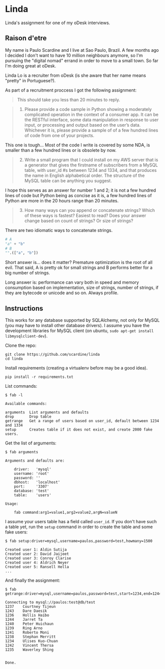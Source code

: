 Linda
=====

Linda's assignment for one of my oDesk interviews.

Raison d'etre
-------------

My name is Paulo Scardine and I live at Sao Paulo, Brazil. A few months ago I decided I don't
want to have 10 million neighbours anymore, so I'm pursuing the "digital nomad" errand in order to
move to a small town. So far I'm doing great at oDesk.

Linda Lo is a recruiter from oDesk (is she aware that her name means "pretty" in Portuguese?).

As part of a recruitment proccess I got the following assignment:

> This should take you less than 20 minutes to reply.

> 1. Please provide a code sample in Python showing a moderately complicated operation in the context of a consumer app.  It can be the RESTful interface, some data manipulation in response to user input, or processing and output based on the user’s data.  Whichever it is, please provide a sample of of a few hundred lines of code from one of your projects.

This one is tough... Most of the code I write is covered by some NDA, is smaller than a few hundred lines or is obsolete by now.

> 2. Write a small program that I could install on my AWS server that is a generator that gives the firstname of subscribers from a MySQL table, with user_id #s between 1234 and 1334, and that produces the name in English alphabetical order. The structure of the MySQL table can be anything you suggest.

I hope this serves as an answer for number 1 and 2; it is not a few hundred lines of code but Python being as concise as it is, a few hundred lines of Python are more in the 20 hours range than 20 minutes.

> 3. How many ways can you append or concatenate strings? Which of these ways is fastest? Easiest to read? Does your answer change based on count of strings? Or size of strings?

There are two idiomatic ways to concatenate strings.

```python
# A
"a" + "b"
# B
"".(["a", "b"])
```

Short answer is... does it matter? Premature optimization is the root of all evil. That said, A is pretty ok for small strings and B performs better for a big number of strings.

Long answer is: performance can vary both in speed and memory consumption based on implementation, size of strings, number of strings, if they are bytecode or unicode and so on. Always profile.


Instructions
------------

This works for any database supported by SQLAlchemy, not only for MySQL (you may have to install other database drivers). I assume you have the development libraries for MySQL client (on ubuntu, `sudo apt-get install libmysqlclient-dev`). 

Clone the repo:

    git clone https://github.com/scardine/linda
    cd linda

Install requirements (creating a virtualenv before may be a good idea). 

    pip install -r requirements.txt
    
List commands:
    
    $ fab -l
    
    Available commands:

    arguments  List arguments and defaults
    drop       Drop table
    getrange   Get a range of users based on user_id, default between 1234 and 1334
    setup      Creates table if it does not exist, and create 2000 fake users.

Get the list of arguments:

    $ fab arguments
    
    Arguments and defaults are:

        driver:   'mysql'
        username: 'root'
        password: ''
        dbhost:   'localhost'
        port:     '3307'
        database: 'test'
        table:    'users'

    Usage:

        fab command:arg1=value1,arg2=value2,argN=valueN

I assume your users table has a field called `user_id`. If you don't have such a table yet, run the `setup` command in order to create the table and some fake users:

    $ fab setup:driver=mysql,username=paulos,password=test,howmany=1500
    
    Created user 1: Aldin Sutija
    Created user 2: David Jaijeet
    Created user 3: Conroy Clarise
    Created user 4: Aldrich Neyer
    Created user 5: Ransell Hella
    ...
    
And finally the assignment:

    $ fab getrange:driver=mysql,username=paulos,password=test,start=1234,end=1244
    
    Connecting to mysql://paulos:test@db/test
    1237    Courtney Tijeun
    1243    Dare Daesik
    1236    Hollis Haibo
    1244    Jarret Ta
    1240    Peter Huichaun
    1239    Ring Arno
    1241    Roberto Moni
    1238    Stephan Merritt
    1234    Ulises Kuo-Chuan
    1242    Vincent Thersa
    1235    Waverley Shing


    Done.
    
    


    


